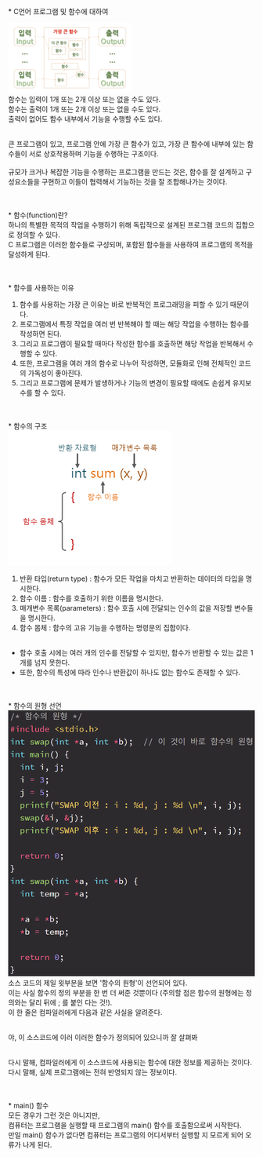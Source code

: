 \* C언어 프로그램 및 함수에 대하여

<img src="/img/c_function_program.png" width="50%" height="50%" alt="c_function_program">
<br>
함수는 입력이 1개 또는 2개 이상 또는 없을 수도 있다.<br>
함수는 출력이 1개 또는 2개 이상 또는 없을 수도 있다.<br>
출력이 없어도 함수 내부에서 기능을 수행할 수도 있다.<br><br>

큰 프로그램이 있고, 프로그램 안에 가장 큰 함수가 있고, 가장 큰 함수에 내부에 있는 함수들이 서로 상호작용하며 기능을 수행하는 구조이다.<br><br>
규모가 크거나 복잡한 기능을 수행하는 프로그램을 만드는 것은, 함수를 잘 설계하고 구성요소들을 구현하고 이들이 협력해서 기능하는 것을 잘 조합해나가는 것이다.<br><br><br>


\* 함수(function)란?<br>
하나의 특별한 목적의 작업을 수행하기 위해 독립적으로 설계된 프로그램 코드의 집합으로 정의할 수 있다.<br>
C 프로그램은 이러한 함수들로 구성되며, 포함된 함수들을 사용하여 프로그램의 목적을 달성하게 된다.<br><br><br>


\* 함수를 사용하는 이유<br>
1. 함수를 사용하는 가장 큰 이유는 바로 반복적인 프로그래밍을 피할 수 있기 때문이다.<br>
2. 프로그램에서 특정 작업을 여러 번 반복해야 할 때는 해당 작업을 수행하는 함수를 작성하면 된다.<br>
3. 그리고 프로그램이 필요할 때마다 작성한 함수를 호출하면 해당 작업을 반복해서 수행할 수 있다.<br>
4. 또한, 프로그램을 여러 개의 함수로 나누어 작성하면, 모듈화로 인해 전체적인 코드의 가독성이 좋아진다.<br>
5. 그리고 프로그램에 문제가 발생하거나 기능의 변경이 필요할 때에도 손쉽게 유지보수를 할 수 있다.<br><br><br>


\* 함수의 구조<br>
<img src="/img/c_function_structure.png"><br>
1. 반환 타입(return type) : 함수가 모든 작업을 마치고 반환하는 데이터의 타입을 명시한다.<br>
2. 함수 이름 : 함수를 호출하기 위한 이름을 명시한다.<br>
3. 매개변수 목록(parameters) : 함수 호출 시에 전달되는 인수의 값을 저장할 변수들을 명시한다.<br>
4. 함수 몸체 : 함수의 고유 기능을 수행하는 명령문의 집합이다.<br><br>


- 함수 호출 시에는 여러 개의 인수를 전달할 수 있지만, 함수가 반환할 수 있는 값은 1개를 넘지 못한다.<br>
- 또한, 함수의 특성에 따라 인수나 반환값이 하나도 없는 함수도 존재할 수 있다.<br><br><br>


\* 함수의 원형 선언
<img src="/img/c_function_prototype.png"><br>
소스 코드의 제일 윗부분을 보면 '함수의 원형'이 선언되어 있다.<br>
이는 사실 함수의 정의 부분을 한 번 더 써준 것뿐이다 (주의할 점은 함수의 원형에는 정의와는 달리 뒤에 ; 를 붙인 다는 것!).<br>
이 한 줄은 컴파일러에게 다음과 같은 사실을 알려준다.<br><br>

야, 이 소스코드에 이러 이러한 함수가 정의되어 있으니까 잘 살펴봐<br><br>

다시 말해, 컴파일러에게 이 소스코드에 사용되는 함수에 대한 정보를 제공하는 것이다.<br>
다시 말해, 실제 프로그램에는 전혀 반영되지 않는 정보이다.<br><br><br>

\* main() 함수<br>
모든 경우가 그런 것은 아니지만,<br>
컴퓨터는 프로그램을 실행할 때 프로그램의 main() 함수를 호출함으로써 시작한다.<br>
만일 main() 함수가 없다면 컴퓨터는 프로그램의 어디서부터 실행할 지 모르게 되어 오류가 나게 된다.<br><br>
